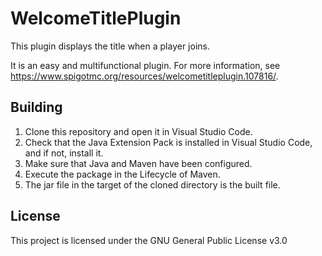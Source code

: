 # WelcomeTitlePlugin
This plugin displays the title when a player joins.

It is an easy and multifunctional plugin. For more information, see https://www.spigotmc.org/resources/welcometitleplugin.107816/.

## Building
1. Clone this repository and open it in Visual Studio Code.
2. Check that the Java Extension Pack is installed in Visual Studio Code, and if not, install it.
4. Make sure that Java and Maven have been configured.
5. Execute the package in the Lifecycle of Maven.
6. The jar file in the target of the cloned directory is the built file.

## License
This project is licensed under the GNU General Public License v3.0